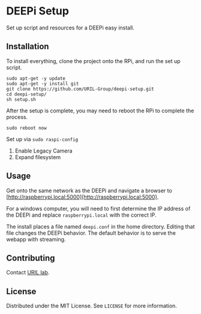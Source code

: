 # DEEPi Setup #

Set up script and resources for a DEEPi easy install.

## Installation ##

To install everything, clone the project onto the RPi, and
run the set up script.

```
sudo apt-get -y update
sudo apt-get -y install git
git clone https://github.com/URIL-Group/deepi-setup.git
cd deepi-setup/
sh setup.sh
```

After the setup is complete, you may need to reboot the RPi to
complete the process.

```
sudo reboot now
```

Set up via `sudo raspi-config`

1. Enable Legacy Camera
2. Expand filesystem

## Usage ##

Get onto the same network as the DEEPi and navigate a browser to
[http://raspberrypi.local:5000](http://raspberrypi.local:5000).

For a windows computer, you will need to first determine the IP address of the
DEEPi and replace `raspberrypi.local` with the correct IP.

The install places a file named `deepi.conf` in the home
directory. Editing that file changes the DEEPi behavior. The default
behavior is to serve the webapp with streaming.

## Contributing ##

Contact [URIL lab](https://web.uri.edu/uril/).

## License ##

Distributed under the MIT License. See `LICENSE` for more information.
